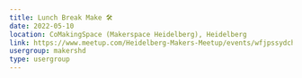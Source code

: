 ```yaml
---
title: Lunch Break Make 🛠️
date: 2022-05-10
location: CoMakingSpace (Makerspace Heidelberg), Heidelberg
link: https://www.meetup.com/Heidelberg-Makers-Meetup/events/wfjpssydchbnb/
usergroup: makershd
type: usergroup
---
```

